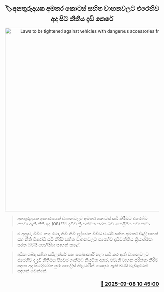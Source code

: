 <p align='center'><b><h2 align='center' title='Laws to be tightened against vehicles with dangerous accessories from today'>🏷අනතුරුදායක අමතර කොටස් සහිත වාහනවලට එරෙහිව අද සිට නීතිය දැඩි කෙරේ</h2></b></p>
<p align='center'><img src='https://helakuru.sgp1.cdn.digitaloceanspaces.com/esana/images/lib/bus-light.jpg' width='600' alt='Laws to be tightened against vehicles with dangerous accessories from today'></p>

> අනතුරුදායක ආකාරයෙන් වාහනවලට අමතර කොටස් සවි කිරීමට එරෙහිව පනවා ඇති නීති අද (08) සිට දැඩිව ක්‍රියාත්මක කරන බව පොලීසිය පවසනවා.

> ඒ අනුව, විවිධ නාද රටා, නිවි නිවී දැල්වෙන විවිධ වර්ණ සහිත අමතර විදුලි පහන් සහ නීති විරෝධී සවි කිරීම් සහිත වාහනවලට එරෙහිව දැඩිව නීතිය ක්‍රියාත්මක කරන බවයි පොලීසිය සඳහන් කළේ.

> අධික ශබ්ද සහිත සයිලන්සර් සහ ඝෝෂාකාරී නලා සවි කර ඇති වාහනවලට එරෙහිව ද දැඩි නීතිමය පියවර ගැනීමට නියමිත අතර, එවැනි වාහන පරීක්ෂා කිරීම සඳහා අද සිට දිවයින පුරා පොලිස් නිලධාරීන් යොදවා ඇති බවයි වැඩිදුරටත් සඳහන් වෙන්නේ.



<h3 align='right'><a href='https://www.helakuru.lk/esana/p/113393/'>📅 2025-09-08 10:45:00</a></h3>
